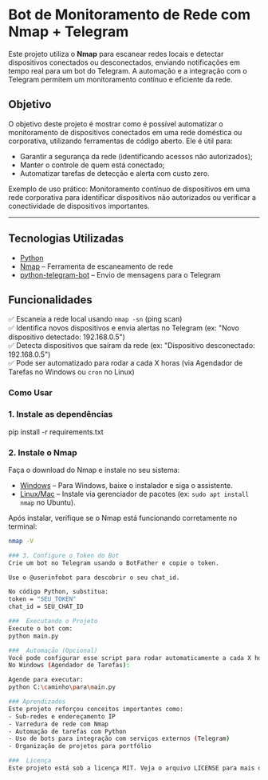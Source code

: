 #  Bot de Monitoramento de Rede com Nmap + Telegram

Este projeto utiliza o **Nmap** para escanear redes locais e detectar dispositivos conectados ou desconectados, enviando notificações em tempo real para um bot do Telegram. A automação e a integração com o Telegram permitem um monitoramento contínuo e eficiente da rede.

##  Objetivo

O objetivo deste projeto é mostrar como é possível automatizar o monitoramento de dispositivos conectados em uma rede doméstica ou corporativa, utilizando ferramentas de código aberto. Ele é útil para:

- Garantir a segurança da rede (identificando acessos não autorizados);
- Manter o controle de quem está conectado;
- Automatizar tarefas de detecção e alerta com custo zero.

Exemplo de uso prático: Monitoramento contínuo de dispositivos em uma rede corporativa para identificar dispositivos não autorizados ou verificar a conectividade de dispositivos importantes.


---

## Tecnologias Utilizadas

- [Python](https://www.python.org/)
- [Nmap](https://nmap.org/) – Ferramenta de escaneamento de rede
- [python-telegram-bot](https://github.com/python-telegram-bot/python-telegram-bot) – Envio de mensagens para o Telegram

##  Funcionalidades

✅ Escaneia a rede local usando `nmap -sn` (ping scan)  
✅ Identifica novos dispositivos e envia alertas no Telegram (ex: "Novo dispositivo detectado: 192.168.0.5")  
✅ Detecta dispositivos que saíram da rede (ex: "Dispositivo desconectado: 192.168.0.5")  
✅ Pode ser automatizado para rodar a cada X horas (via Agendador de Tarefas no Windows ou `cron` no Linux)

### Como Usar
### 1. Instale as dependências

pip install -r requirements.txt

### 2. Instale o Nmap
Faça o download do Nmap e instale no seu sistema:
- [Windows](https://nmap.org/download.html) – Para Windows, baixe o instalador e siga o assistente.
- [Linux/Mac](https://nmap.org/download.html) – Instale via gerenciador de pacotes (ex: `sudo apt install nmap` no Ubuntu).

Após instalar, verifique se o Nmap está funcionando corretamente no terminal:
```bash
nmap -V

### 3. Configure o Token do Bot
Crie um bot no Telegram usando o BotFather e copie o token.

Use o @userinfobot para descobrir o seu chat_id.

No código Python, substitua:
token = "SEU_TOKEN"
chat_id = SEU_CHAT_ID

###  Executando o Projeto
Execute o bot com:
python main.py

###  Automação (Opcional)
Você pode configurar esse script para rodar automaticamente a cada X horas.
No Windows (Agendador de Tarefas):

Agende para executar:
python C:\caminho\para\main.py

### Aprendizados
Este projeto reforçou conceitos importantes como:
- Sub-redes e endereçamento IP
- Varredura de rede com Nmap
- Automação de tarefas com Python
- Uso de bots para integração com serviços externos (Telegram)
- Organização de projetos para portfólio

###  Licença
Este projeto está sob a licença MIT. Veja o arquivo LICENSE para mais detalhes.

